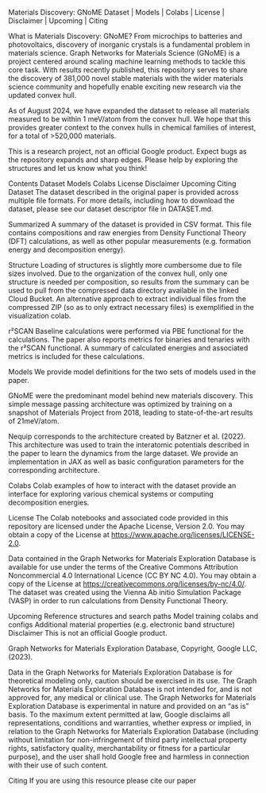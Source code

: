 Materials Discovery: GNoME
Dataset | Models | Colabs | License | Disclaimer | Upcoming | Citing

What is Materials Discovery: GNoME?
From microchips to batteries and photovoltaics, discovery of inorganic crystals is a fundamental problem in materials science. Graph Networks for Materials Science (GNoME) is a project centered around scaling machine learning methods to tackle this core task. With results recently published, this repository serves to share the discovery of 381,000 novel stable materials with the wider materials science community and hopefully enable exciting new research via the updated convex hull.

As of August 2024, we have expanded the dataset to release all materials measured to be within 1 meV/atom from the convex hull. We hope that this provides greater context to the convex hulls in chemical families of interest, for a total of >520,000 materials.

This is a research project, not an official Google product. Expect bugs as the repository expands and sharp edges. Please help by exploring the structures and let us know what you think!

Contents
Dataset
Models
Colabs
License
Disclaimer
Upcoming
Citing
Dataset
The dataset described in the original paper is provided across multiple file formats. For more details, including how to download the dataset, please see our dataset descriptor file in DATASET.md.

Summarized A summary of the dataset is provided in CSV format. This file contains compositions and raw energies from Density Functional Theory (DFT) calculations, as well as other popular measurements (e.g. formation energy and decomposition energy).

Structure Loading of structures is slightly more cumbersome due to file sizes involved. Due to the organization of the convex hull, only one structure is needed per composition, so results from the summary can be used to pull from the compressed data directory available in the linked Cloud Bucket. An alternative approach to extract individual files from the compressed ZIP (so as to only extract necessary files) is exemplified in the visualization colab.

r²SCAN Baseline calculations were performed via PBE functional for the calculations. The paper also reports metrics for binaries and tenaries with the r²SCAN functional. A summary of calculated energies and associated metrics is included for these calculations.

Models
We provide model definitions for the two sets of models used in the paper.

GNoME were the predominant model behind new materials discovery. This simple message passing architecture was optimized by training on a snapshot of Materials Project from 2018, leading to state-of-the-art results of 21meV/atom.

Nequip corresponds to the architecture created by Batzner et al. (2022). This architecture was used to train the interatomic potentials described in the paper to learn the dynamics from the large dataset. We provide an implementation in JAX as well as basic configuration parameters for the corresponding architecture.

Colabs
Colab examples of how to interact with the dataset provide an interface for exploring various chemical systems or computing decomposition energies.

License
The Colab notebooks and associated code provided in this repository are licensed under the Apache License, Version 2.0. You may obtain a copy of the License at https://www.apache.org/licenses/LICENSE-2.0.

Data contained in the Graph Networks for Materials Exploration Database is available for use under the terms of the Creative Commons Attribution Noncommercial 4.0 International Licence (CC BY NC 4.0). You may obtain a copy of the License at https://creativecommons.org/licenses/by-nc/4.0/. The dataset was created using the Vienna Ab initio Simulation Package (VASP) in order to run calculations from Density Functional Theory.

Upcoming
 Reference structures and search paths
 Model training colabs and configs
 Additional material properties (e.g. electronic band structure)
Disclaimer
This is not an official Google product.

Graph Networks for Materials Exploration Database, Copyright, Google LLC, (2023).

Data in the Graph Networks for Materials Exploration Database is for theoretical modeling only, caution should be exercised in its use. The Graph Networks for Materials Exploration Database is not intended for, and is not approved for, any medical or clinical use. The Graph Networks for Materials Exploration Database is experimental in nature and provided on an “as is” basis. To the maximum extent permitted at law, Google disclaims all representations, conditions and warranties, whether express or implied, in relation to the Graph Networks for Materials Exploration Database (including without limitation for non-infringement of third party intellectual property rights, satisfactory quality, merchantability or fitness for a particular purpose), and the user shall hold Google free and harmless in connection with their use of such content.

Citing
If you are using this resource please cite our paper
